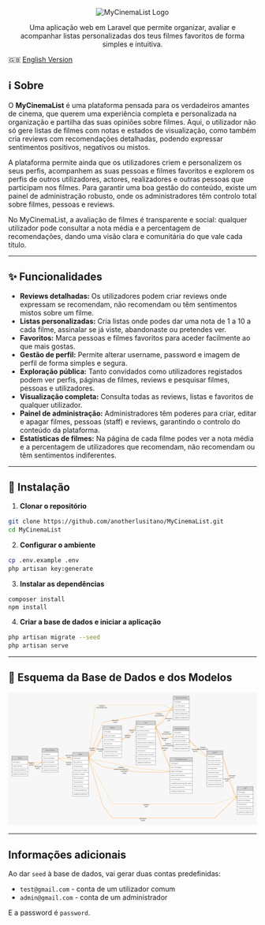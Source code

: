 <p align="center"><img src="https://github.com/user-attachments/assets/2768e6b5-7cc2-47cf-aea5-5441e5c26432" width="400" alt="MyCinemaList Logo"></p>

<p align="center">
    Uma aplicação web em Laravel que permite organizar, avaliar e acompanhar listas personalizadas dos teus filmes favoritos de forma simples e intuitiva.
</p>

<p>
    🇬🇧 <a href="https://github.com/anotherlusitano/MyCinemaList/blob/main/README_EN.md">English Version</a>
</p>

## ℹ️ Sobre

O **MyCinemaList** é uma plataforma pensada para os verdadeiros amantes de cinema, que querem uma experiência completa e personalizada na organização e partilha das suas opiniões sobre filmes. Aqui, o utilizador não só gere listas de filmes com notas e estados de visualização, como também cria reviews com recomendações detalhadas, podendo expressar sentimentos positivos, negativos ou mistos.

A plataforma permite ainda que os utilizadores criem e personalizem os seus perfis, acompanhem as suas pessoas e filmes favoritos e explorem os perfis de outros utilizadores, actores, realizadores e outras pessoas que participam nos filmes. Para garantir uma boa gestão do conteúdo, existe um painel de administração robusto, onde os administradores têm controlo total sobre filmes, pessoas e reviews.

No MyCinemaList, a avaliação de filmes é transparente e social: qualquer utilizador pode consultar a nota média e a percentagem de recomendações, dando uma visão clara e comunitária do que vale cada título.

---

## ✨ Funcionalidades

- **Reviews detalhadas:** Os utilizadores podem criar reviews onde expressam se recomendam, não recomendam ou têm sentimentos mistos sobre um filme.  
- **Listas personalizadas:** Cria listas onde podes dar uma nota de 1 a 10 a cada filme, assinalar se já viste, abandonaste ou pretendes ver.  
- **Favoritos:** Marca pessoas e filmes favoritos para aceder facilmente ao que mais gostas.  
- **Gestão de perfil:** Permite alterar username, password e imagem de perfil de forma simples e segura.  
- **Exploração pública:** Tanto convidados como utilizadores registados podem ver perfis, páginas de filmes, reviews e pesquisar filmes, pessoas e utilizadores.  
- **Visualização completa:** Consulta todas as reviews, listas e favoritos de qualquer utilizador.  
- **Painel de administração:** Administradores têm poderes para criar, editar e apagar filmes, pessoas (staff) e reviews, garantindo o controlo do conteúdo da plataforma.  
- **Estatísticas de filmes:** Na página de cada filme podes ver a nota média e a percentagem de utilizadores que recomendam, não recomendam ou têm sentimentos indiferentes.

---

## 🚀 Instalação

1. **Clonar o repositório**

```bash
git clone https://github.com/anotherlusitano/MyCinemaList.git
cd MyCinemaList
```

2. **Configurar o ambiente**

```bash
cp .env.example .env
php artisan key:generate
```

3. **Instalar as dependências**

```
composer install
npm install
```

4. **Criar a base de dados e iniciar a aplicação**

```bash
php artisan migrate --seed
php artisan serve
```

---

## 📑 Esquema da Base de Dados e dos Modelos
<img src="./graph.png" />

---

## Informações adicionais

Ao dar `seed` à base de dados, vai gerar duas contas predefinidas:
- `test@gmail.com`  - conta de um utilizador comum
- `admin@gmail.com` - conta de um administrador

E a password é `password`.
